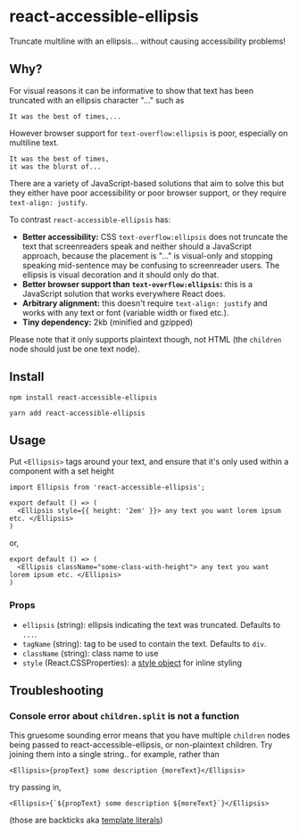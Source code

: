 # react-accessible-ellipsis

Truncate multiline with an ellipsis... without causing accessibility problems!

## Why?

For visual reasons it can be informative to show that text has been truncated with an ellipsis character "..." such as

    It was the best of times,...

However browser support for `text-overflow:ellipsis` is poor, especially on multiline text.

    It was the best of times,
    it was the blurst of...

There are a variety of JavaScript-based solutions that aim to solve this but they either have poor accessibility or poor browser support, or they require `text-align: justify`.

To contrast `react-accessible-ellipsis` has:

- **Better accessibility:** CSS `text-overflow:ellipsis` does not truncate the text that screenreaders speak and neither should a JavaScript approach, because the placement is "..." is visual-only and stopping speaking mid-sentence may be confusing to screenreader users. The ellipsis is visual decoration and it should only do that.
- **Better browser support than `text-overflow:ellipsis`:** this is a JavaScript solution that works everywhere React does.
- **Arbitrary alignment:** this doesn't require `text-align: justify` and works with any text or font (variable width or fixed etc.).
- **Tiny dependency:** 2kb (minified and gzipped)

Please note that it only supports plaintext though, not HTML (the `children` node should just be one text node).

## Install

    npm install react-accessible-ellipsis

    yarn add react-accessible-ellipsis

## Usage

Put `<Ellipsis>` tags around your text, and ensure that it's only used within a component with a set height

    import Ellipsis from 'react-accessible-ellipsis';

    export default () => (
      <Ellipsis style={{ height: '2em' }}> any text you want lorem ipsum etc. </Ellipsis>
    )

or,

    export default () => (
      <Ellipsis className="some-class-with-height"> any text you want lorem ipsum etc. </Ellipsis>
    )

### Props

- `ellipsis` (string): ellipsis indicating the text was truncated. Defaults to `...`.
- `tagName` (string): tag to be used to contain the text. Defaults to `div`.
- `className` (string): class name to use
- `style` (React.CSSProperties): a [style object](https://reactjs.org/docs/dom-elements.html#style) for inline styling

## Troubleshooting

### Console error about `children.split` is not a function

This gruesome sounding error means that you have multiple `children` nodes being passed to react-accessible-ellipsis, or non-plaintext children. Try joining them into a single string.. for example, rather than

    <Ellipsis>{propText} some description {moreText}</Ellipsis>

try passing in,

    <Ellipsis>{`${propText} some description ${moreText}`}</Ellipsis>

(those are backticks aka [template literals](https://developer.mozilla.org/en-US/docs/Web/JavaScript/Reference/Template_literals))

